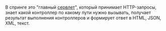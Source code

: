 В спринге это "главный [сервлет](HttpServlet)", который принимает HTTP-запросы, знает какой контроллер по какому пути нужно вызывать, получает результат выполнения контроллеров и формирует ответ в HTML, JSON, XML, текст.